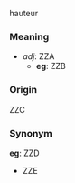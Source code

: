 hauteur
### Meaning
+ _adj_: ZZA
    + __eg__: ZZB

### Origin

ZZC

### Synonym

__eg__: ZZD

+ ZZE


